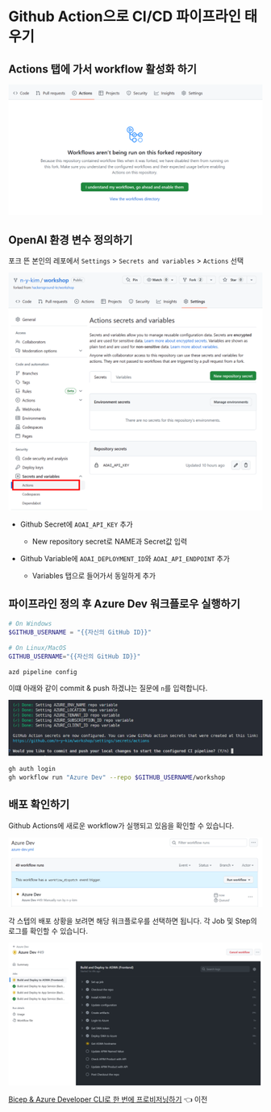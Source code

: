 # Github Action으로 CI/CD 파이프라인 태우기

## Actions 탭에 가서 workflow 활성화 하기
![Action 허용](images/ghaction_allow.png)

## OpenAI 환경 변수 정의하기
포크 뜬 본인의 레포에서 `Settings` > `Secrets and variables` > `Actions` 선택

![Actions secret & variable](images/ghsecretsvars.png)

* Github Secret에 `AOAI_API_KEY` 추가
  * New repository secret로 NAME과 Secret값 입력

* Github Variable에 `AOAI_DEPLOYMENT_ID`와 `AOAI_API_ENDPOINT` 추가
  * Variables 탭으로 들어가서 동일하게 추가

## 파이프라인 정의 후 Azure Dev 워크플로우 실행하기
```powershell
# On Windows
$GITHUB_USERNAME = "{{자신의 GitHub ID}}"
```

```bash
# On Linux/MacOS
GITHUB_USERNAME="{{자신의 GitHub ID}}"
```

```bash
azd pipeline config
```

이떄 아래와 같이 commit & push 하겠냐는 질문에 `n`를 입력합니다.

![azd pipeline 선택](images/azdpipelineconfig.png)


```bash
gh auth login
gh workflow run "Azure Dev" --repo $GITHUB_USERNAME/workshop
```

## 배포 확인하기
Github Actions에 새로운 workflow가 실행되고 있음을 확인할 수 있습니다.

![Github Actions workflow](images/workflow_success.png)

각 스텝의 배포 상황을 보려면 해당 워크플로우를 선택하면 됩니다.
각 Job 및 Step의 로그를 확인할 수 있습니다.

![workflow log](images/workflow_log.png)

[Bicep & Azure Developer CLI로 한 번에 프로비저닝하기](./04-bicep-azd-provision.md) 👈 이전